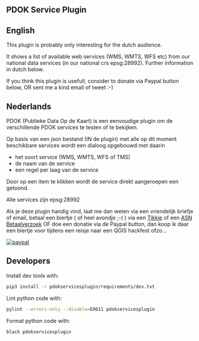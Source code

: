 ## PDOK Service Plugin

## English

This plugin is probably only interesting for the dutch audience.

It shows a list of available web services (WMS, WMTS, WFS etc) from our
national data services (in our national crs epsg:28992).
Further information in dutch below.

If you think this plugin is usefull, consider to donate via Paypal button below, OR sent me a kind email of tweet :-)

## Nederlands

PDOK (Publieke Data Op de Kaart) is een eenvoudige plugin om de verschillende
PDOK services te testen of te bekijken.

Op basis van een json bestand (IN de plugin) met alle op dit moment beschikbare
services wordt een dialoog opgebouwd met daarin

- het soort service (WMS, WMTS, WFS of TMS)
- de naam van de service
- een regel per laag van de service

Door op een item te klikken wordt de service direkt aangeroepen een getoond.

Alle services zijn epsg:28992

Als je deze plugin handig vind, laat me dan weten via een vriendelijk briefje of email,
betaal een biertje ( of heel avondje ;-) ) via een [Tikkie](https://tikkie.me/pay/45aaobhg297k0uncn0ms) of een [ASN Betaalverzoek](https://diensten.asnbank.nl/online/betaalverzoek/#/9091261-SuCci9eSvW0qSIBOVUyhJ5APf4AeaW45)
OF doe een donatie via de Paypal button, dan koop ik daar een biertje voor tijdens een reisje naar een QGIS hackfest ofzo...

[![paypal](https://www.paypalobjects.com/en_US/NL/i/btn/btn_donateCC_LG.gif)](https://www.paypal.com/cgi-bin/webscr?cmd=_donations&business=DZ8R5JPAW55CJ&currency_code=EUR&source=url)


## Developers

Install dev tools with:

```sh
pip3 install -r pdokservicesplugin/requirements/dev.txt
```

Lint python code with:

```sh
pylint --errors-only --disable=E0611 pdokservicesplugin
```

Format python code with:


```sh
black pdokservicesplugin
```